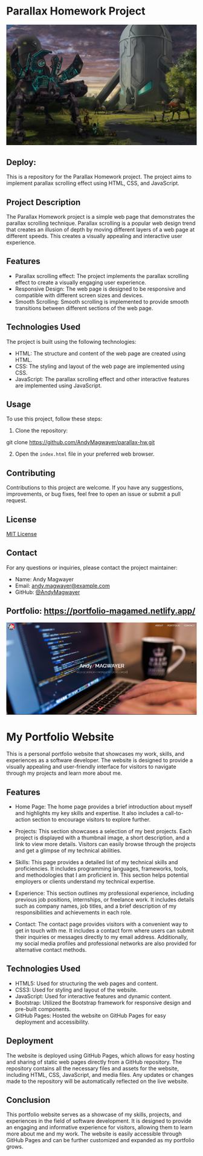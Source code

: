 # Parallax Homework Project
![parallax-github-background](https://github.com/AndyMagwayer/parallax-hw/blob/main/parallax-github-background.jpg)

## Deploy:


This is a repository for the Parallax Homework project. The project aims to implement parallax scrolling effect using HTML, CSS, and JavaScript. 

## Project Description

The Parallax Homework project is a simple web page that demonstrates the parallax scrolling technique. Parallax scrolling is a popular web design trend that creates an illusion of depth by moving different layers of a web page at different speeds. This creates a visually appealing and interactive user experience.

## Features

- Parallax scrolling effect: The project implements the parallax scrolling effect to create a visually engaging user experience.
- Responsive Design: The web page is designed to be responsive and compatible with different screen sizes and devices.
- Smooth Scrolling: Smooth scrolling is implemented to provide smooth transitions between different sections of the web page.

## Technologies Used

The project is built using the following technologies:

- HTML: The structure and content of the web page are created using HTML.
- CSS: The styling and layout of the web page are implemented using CSS. 
- JavaScript: The parallax scrolling effect and other interactive features are implemented using JavaScript.

## Usage

To use this project, follow these steps:

1. Clone the repository:

git clone https://github.com/AndyMagwayer/parallax-hw.git


2. Open the `index.html` file in your preferred web browser.

## Contributing

Contributions to this project are welcome. If you have any suggestions, improvements, or bug fixes, feel free to open an issue or submit a pull request. 

## License

[MIT License](LICENSE)

## Contact

For any questions or inquiries, please contact the project maintainer:

- Name: Andy Magwayer
- Email: andy.magwayer@example.com
- GitHub: [@AndyMagwayer](https://github.com/AndyMagwayer)

## Portfolio: https://portfolio-magamed.netlify.app/

![Image alt](https://github.com/AndyMagwayer/Portfolio-Website/blob/main/Screenshot%202023-09-17%20094045.png)
# My Portfolio Website

This is a personal portfolio website that showcases my work, skills, and experiences as a software developer. The website is designed to provide a visually appealing and user-friendly interface for visitors to navigate through my projects and learn more about me.

## Features

- Home Page: The home page provides a brief introduction about myself and highlights my key skills and expertise. It also includes a call-to-action section to encourage visitors to explore further.

- Projects: This section showcases a selection of my best projects. Each project is displayed with a thumbnail image, a short description, and a link to view more details. Visitors can easily browse through the projects and get a glimpse of my technical abilities.

- Skills: This page provides a detailed list of my technical skills and proficiencies. It includes programming languages, frameworks, tools, and methodologies that I am proficient in. This section helps potential employers or clients understand my technical expertise.

- Experience: This section outlines my professional experience, including previous job positions, internships, or freelance work. It includes details such as company names, job titles, and a brief description of my responsibilities and achievements in each role.

- Contact: The contact page provides visitors with a convenient way to get in touch with me. It includes a contact form where users can submit their inquiries or messages directly to my email address. Additionally, my social media profiles and professional networks are also provided for alternative contact methods.

## Technologies Used

- HTML5: Used for structuring the web pages and content.
- CSS3: Used for styling and layout of the website.
- JavaScript: Used for interactive features and dynamic content.
- Bootstrap: Utilized the Bootstrap framework for responsive design and pre-built components.
- GitHub Pages: Hosted the website on GitHub Pages for easy deployment and accessibility.

## Deployment

The website is deployed using GitHub Pages, which allows for easy hosting and sharing of static web pages directly from a GitHub repository. The repository contains all the necessary files and assets for the website, including HTML, CSS, JavaScript, and media files. Any updates or changes made to the repository will be automatically reflected on the live website.

## Conclusion

This portfolio website serves as a showcase of my skills, projects, and experiences in the field of software development. It is designed to provide an engaging and informative experience for visitors, allowing them to learn more about me and my work. The website is easily accessible through GitHub Pages and can be further customized and expanded as my portfolio grows.
